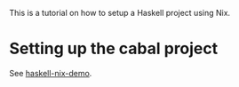 This is a tutorial on how to setup a Haskell project using Nix.

# Setting up the cabal project

See [haskell-nix-demo](./haskell-nix-demo.cabal "cabal file").
